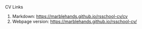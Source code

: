 CV Links

1. Markdown: https://marblehands.github.io/rsschool-cv/cv
2. Webpage version: https://marblehands.github.io/rsschool-cv/
